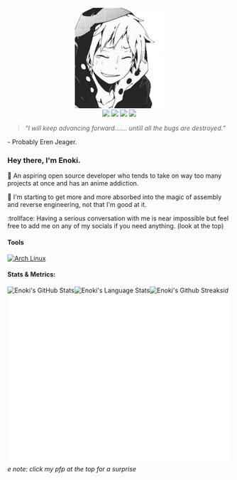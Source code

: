<p align="center">
  <a href="https://youtu.be/dQw4w9WgXcQ"><img width=200px src="assets/enoki.png" /></a>
  <br>
  <a href="https://matrix.to/#/@enokiun:matrix.org"><img src="https://img.shields.io/static/v1?&label=%20&style=for-the-badge&message=Matrix&logo=matrix&color=000000&labelColor=000000" /></a>
  <a href="https://reddit.com/u/enokiun"><img src="https://img.shields.io/static/v1?&label=%20&style=for-the-badge&message=Reddit&logo=reddit&logoColor=ff5700&color=121212&labelColor=121212" /></a>
  <a href="https://twitter.com/enokiun"><img src="https://img.shields.io/static/v1?&label=%20&style=for-the-badge&message=Twitter&logo=twitter&color=15202b&labelColor=15202b" /></a>
  <a href="https://discordapp.com/users/559226493553737740/"><img src="https://img.shields.io/static/v1?&label=%20&style=for-the-badge&message=Discord&logo=discord&color=363934&labelColor=363934" /></a>
</p>

> *“I will keep advancing forward....... untill all the bugs are destroyed.”*

\- Probably Eren Jeager.

### Hey there, I'm Enoki.

:moyai: An aspiring open source developer who tends to take on way too many projects at once and has an anime addiction.

:thinking: I'm starting to get more and more absorbed into the magic of assembly and reverse engineering, not that I'm good at it.

:trollface: Having a serious conversation with me is near impossible but feel free to add me on any of my socials if you need anything. (look at the top)

#### Tools

[![Arch Linux](https://img.shields.io/static/v1?&label=%20&style=for-the-badge&message=Arch%20Linux&logo=archlinux&color=00ffff&labelColor=00ffff)][arch]

#### Stats & Metrics:
<img align="left" alt="Enoki's GitHub Stats" src="https://github-readme-stats.vercel.app/api?username=EnokiUN&show_icons=true&hide_border=true&theme=tokyonight&include_all_commits=true&count_private=true" />
<img align="left" alt="Enoki's Language Stats" src="https://github-readme-stats.vercel.app/api/top-langs/?username=EnokiUN&hide_border=true&theme=tokyonight" />
<img align="left" alt="Enoki's Github Streak" src="https://github-readme-streak-stats.herokuapp.com/?user=EnokiUN&theme=tokyonight&hide_border=true&stroke=1a1b27" />
<img align="left" alt="Enoki's GitHub Metrics" src="github-metrics.svg" />

[discord]: https://discordapp.com/users/559226493553737740/
[reddit]: https://www.reddit.com/u/EnokiUN/
[matrix]: https://matrix.to/#/@enokun:matrix.org/
[twitter]: https://twitter.com/EnokiUN/

[voltage]: https://github.com/EnokiUN/voltage/

[python]: https://python.org/
[godot]: https://godotengine.org/
[javascript]: https://javascript.com/
[typescript]: https://typescriptlang.org/
[rust]: https://rust-lang.org/
[arch]: https://archlinux.org/

*side note: click my pfp at the top for a surprise*
